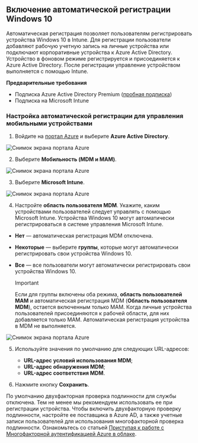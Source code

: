 ## <a name="enable-windows-10-automatic-enrollment"></a>Включение автоматической регистрации Windows 10

Автоматическая регистрация позволяет пользователям регистрировать устройства Windows 10 в Intune. Для регистрации пользователи добавляют рабочую учетную запись на личные устройства или подключают корпоративные устройства к Azure Active Directory. Устройство в фоновом режиме регистрируется и присоединяется к Azure Active Directory. После регистрации управление устройством выполняется с помощью Intune.

**Предварительные требования**
- Подписка Azure Active Directory Premium ([пробная подписка](http://go.microsoft.com/fwlink/?LinkID=816845))
- Подписка на Microsoft Intune


### <a name="configure-automatic-mdm-enrollment"></a>Настройка автоматической регистрации для управления мобильными устройствами

1. Войдите на [портал Azure](https://portal.azure.com) и выберите **Azure Active Directory**.

  ![Снимок экрана портала Azure](../media/auto-enroll-azure-main.png)

2. Выберите **Мобильность (MDM и MAM)**.

  ![Снимок экрана портала Azure](../media/auto-enroll-mdm.png)

3. Выберите **Microsoft Intune**.

  ![Снимок экрана портала Azure](../media/auto-enroll-intune.png)

4. Настройте **область пользователя MDM**. Укажите, каким устройствами пользователей следует управлять с помощью Microsoft Intune. Устройства Windows 10 могут автоматически регистрироваться в системе управления Microsoft Intune.

  - **Нет** — автоматическая регистрация MDM отключена.
  - **Некоторые** — выберите **группы**, которые могут автоматически регистрировать свои устройства Windows 10.
  - **Все** — все пользователи могут автоматически регистрировать свои устройства Windows 10.

      > [!IMPORTANT]
      > Если для группы включены оба режима, **область пользователей MAM** и автоматическая регистрация MDM (**Область пользователя MDM**), остается включенным только MAM. Когда личные устройства пользователей присоединяются к рабочей области, для них добавляется только MAM. Автоматическая регистрация устройства в MDM не выполняется.

   ![Снимок экрана портала Azure](../media/auto-enroll-scope.png)

5. Используйте значения по умолчанию для следующих URL-адресов:
    - **URL-адрес условий использования MDM**;
    - **URL-адрес обнаружения MDM**;
    - **URL-адрес соответствия MDM**.

6. Нажмите кнопку **Сохранить**.

По умолчанию двухфакторная проверка подлинности для службы отключена. Тем не менее мы рекомендуем использовать ее при регистрации устройства. Чтобы включить двухфакторную проверку подлинности, настройте ее поставщика в Azure AD, а также учетные записи пользователей для использования многофакторной проверка подлинности. Ознакомьтесь со статьей [Приступая к работе с Многофакторной аутентификацией Azure в облаке](https://docs.microsoft.com/azure/multi-factor-authentication/multi-factor-authentication-get-started-cloud).
